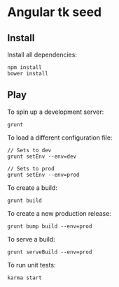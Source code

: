 Angular tk seed
======================================

## Install

Install all dependencies:

    npm install
    bower install



## Play


To spin up a development server:

	grunt


To load a different configuration file:

	// Sets to dev
	grunt setEnv --env=dev

	// Sets to prod
	grunt setEnv --env=prod


To create a build:

	grunt build


To create a new production release:

	grunt bump build --env=prod


To serve a build:

	grunt serveBuild --env=prod


To run unit tests:

	karma start
